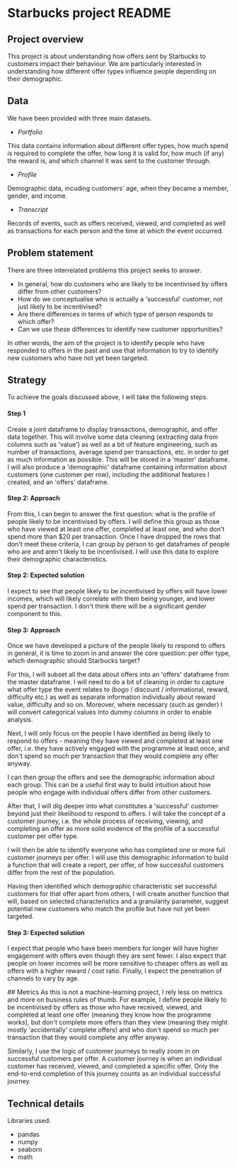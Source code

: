 # Starbucks project README

## Project overview

This project is about understanding how offers sent by Starbucks to customers impact their behaviour. We are particularly interested in understanding how different offer types influence people depending on their demographic. 

## Data
We have been provided with three main datasets.

- *Portfolio*

This data contains information about different offer types, how much spend is required to complete the offer, how long it is valid for, how much (if any) the reward is, and which channel it was sent to the customer through.

- *Profile*

Demographic data, incuding customers' age, when they became a member, gender, and income.

- *Transcript*

Records of events, such as offers received, viewed, and completed as well as transactions for each person and the time at which the event occurred.

## Problem statement
There are three interrelated problems this project seeks to answer.

- In general, how do customers who are likely to be incentivised by offers differ from other customers?
- How do we conceptualise who is actually a 'successful' customer, not just likely to be incentivised?
- Are there differences in terms of which type of person responds to which offer?
- Can we use these differences to identify new customer opportunities? 

In other words, the aim of the project is to identify people who have responded to offers in the past and use that information to try to identify new customers who have not yet been targeted.

## Strategy
To achieve the goals discussed above, I will take the following steps.
#### Step 1
Create a joint dataframe to display transactions, demographic, and offer data together. This will involve some data cleaning (extracting data from columns such as 'value') as well as a bit of feature engineering, such as number of transactions, average spend per transactions, etc. in order to get as much information as possible. This will be stored in a 'master' dataframe. I will also produce a 'demographic' dataframe containing information about customers (one customer per row), including the additional features I created, and an 'offers' dataframe.
#### Step 2: Approach
From this, I can begin to answer the first question: what is the profile of people likely to be incentivised by offers. I will define this group as those who have viewed at least one offer, completed at least one, and who don't spend more than \$20 per transaction. Once I have dropped the rows that don't meet these criteria, I can group by person to get dataframes of people who are and aren't likely to be incentivised. I will use this data to explore their demographic characteristics. 
#### Step 2: Expected solution
I expect to see that people likely to be incentivised by offers will have lower incomes, which will likely correlate with them being younger, and lower spend per transaction. I don't think there will be a significant gender component to this.

#### Step 3: Approach
Once we have developed a picture of the people likely to respond to offers in general, it is time to zoom in and answer the core question: per offer type, which demographic should Starbucks target? 

For this, I will subset all the data about offers into an 'offers' dataframe from the master dataframe. I will need to do a bit of cleaning in order to capture what offer type the event relates to (bogo / discount / informational, reward, difficulty etc.) as well as separate information individually about reward value, difficulty and so on. Moreover, where necessary (such as gender) I will convert categorical values into dummy columns in order to enable analysis.

Next, I will only focus on the people I have identified as being likely to respond to offers - meaning they have viewed and completed at least one offer, i.e. they have actively engaged with the programme at least once, and don't spend so much per transaction that they would complete any offer anyway. 

I can then group the offers and see the demographic information about each group. This can be a useful first way to build intuition about how people who engage with individual offers differ from other customers. 

After that, I will dig deeper into what constitutes a 'successful' customer beyond just their likelihood to respond to offers. I will take the concept of a customer journey, i.e. the whole process of receiving, viewing, and completing an offer as more solid evidence of the profile of a successful customer per offer type.

I will then be able to identify everyone who has completed one or more full customer journeys per offer. I will use this demographic information to build a function that will create a report, per offer, of how successful customers differ from the rest of the population.

Having then identified which demographic characteristic set successful customers for that offer apart from others, I will create another function that will, based on selected characteristics and a granularity parameter, suggest potential new customers who match the profile but have not yet been targeted.

#### Step 3: Expected solution
I expect that people who have been members for longer will have higher engagement with offers even though they are sent fewer. I also expect that people on lower incomes will be more sensitive to cheaper offers as well as offers with a higher reward / cost ratio. Finally, I expect the penetration of channels to vary by age.

## Metrics
As this is not a machine-learning project, I rely less on metrics and more on business rules of thumb. For example, I define people likely to be incentivised by offers as those who have received, viewed, and completed at least one offer (meaning they know how the programme works), but don't complete more offers than they view (meaning they might mostly 'accidentally' complete offers) and who don't spend so much per transaction that they would complete any offer anyway.

Similarly, I use the logic of customer journeys to really zoom in on successful customers per offer. A customer journey is when an individual customer has received, viewed, and completed a specific offer. Only the end-to-end completion of this journey counts as an individual successful journey.

## Technical details
Libraries used:
- pandas
- numpy
- seaborn
- math
